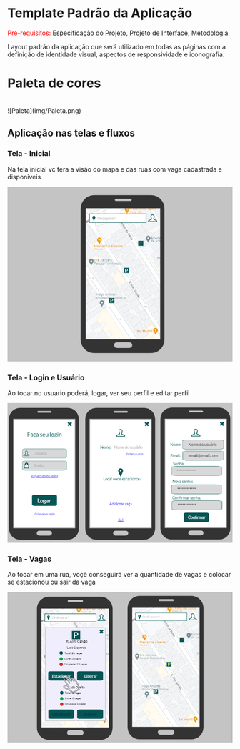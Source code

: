 # Template Padrão da Aplicação

<span style="color:red">Pré-requisitos: <a href="2-Especificação do Projeto.md"> Especificação do Projeto</a></span>, <a href="3-Projeto de Interface.md"> Projeto de Interface</a>, <a href="4-Metodologia.md"> Metodologia</a>

Layout padrão da aplicação que será utilizado em todas as páginas com a definição de identidade visual, aspectos de responsividade e iconografia.

# Paleta de cores

<br/>
![Paleta](img/Paleta.png)

## Aplicação nas telas e fluxos

### Tela - Inicial

Na tela inicial vc tera a visão do mapa e das ruas com vaga cadastrada e disponiveis

![mapa](img/Mapa.png)

### Tela - Login e Usuário

Ao tocar no usuario poderá, logar, ver seu perfil e editar perfil

![usuario](img/Usuario.png)

### Tela - Vagas

Ao tocar em uma rua, voçê conseguirá ver a quantidade de vagas e colocar se estacionou ou sair da vaga

![vaga](img/Vaga.png)